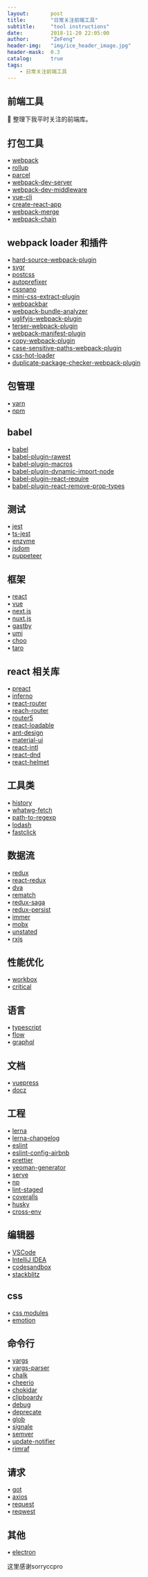 ```yaml
---
layout:       post
title:        "日常关注前端工具"
subtitle:     "tool instructions"
date:         2018-11-20 22:05:00
author:       "ZeFeng"
header-img:   "img/ice_header_image.jpg"
header-mask:  0.3
catalog:      true
tags:
    - 日常关注前端工具
---
```


## 前端工具
🎉 整理下我平时关注的前端库。

## 打包工具

• [webpack](https://github.com/webpack/webpack) <br />
• [rollup](https://github.com/rollup/rollup) <br />
• [parcel](https://github.com/parcel-bundler/parcel) <br />
• [webpack-dev-server](https://github.com/webpack/webpack-dev-server) <br />
• [webpack-dev-middleware](https://github.com/webpack/webpack-dev-middleware) <br />
• [vue-cli](https://github.com/vuejs/vue-cli) <br />
• [create-react-app](https://github.com/facebook/create-react-app) <br />
• [webpack-merge](https://github.com/survivejs/webpack-merge) <br />
• [webpack-chain](https://github.com/neutrinojs/webpack-chain) <br />

## webpack loader 和插件
• [hard-source-webpack-plugin](https://github.com/mzgoddard/hard-source-webpack-plugin) <br />
• [svgr](https://github.com/smooth-code/svgr) <br />
• [postcss](https://github.com/postcss/postcss) <br />
• [autoprefixer](https://github.com/postcss/autoprefixer) <br />
• [cssnano](https://github.com/cssnano/cssnano) <br />
• [mini-css-extract-plugin](https://github.com/webpack-contrib/mini-css-extract-plugin) <br />
• [webpackbar](https://github.com/nuxt/webpackbar) <br />
• [webpack-bundle-analyzer](https://github.com/webpack-contrib/webpack-bundle-analyzer) <br />
• [uglifyjs-webpack-plugin](https://github.com/webpack-contrib/uglifyjs-webpack-plugin) <br />
• [terser-webpack-plugin](https://github.com/webpack-contrib/terser-webpack-plugin) <br />
• [webpack-manifest-plugin](https://github.com/danethurber/webpack-manifest-plugin) <br />
• [copy-webpack-plugin](https://github.com/webpack-contrib/copy-webpack-plugin) <br />
• [case-sensitive-paths-webpack-plugin](https://github.com/Urthen/case-sensitive-paths-webpack-plugin) <br />
• [css-hot-loader](https://github.com/shepherdwind/css-hot-loader) <br />
• [duplicate-package-checker-webpack-plugin](https://github.com/darrenscerri/duplicate-package-checker-webpack-plugin) <br />

## 包管理
• [yarn](https://github.com/yarnpkg/yarn) <br />
• [npm](https://github.com/npm/cli) <br />

## babel
• [babel](https://github.com/babel/babel) <br />
• [babel-plugin-rawest](https://github.com/sokra/rawact) <br />
• [babel-plugin-macros](https://github.com/kentcdodds/babel-plugin-macros) <br />
• [babel-plugin-dynamic-import-node](https://github.com/airbnb/babel-plugin-dynamic-import-node) <br />
• [babel-plugin-react-require](https://github.com/vslinko/babel-plugin-react-require) <br />
• [babel-plugin-react-remove-prop-types](https://github.com/nkt/babel-plugin-react-remove-prop-types) <br />

## 测试
• [jest](https://github.com/facebook/jest) <br />
• [ts-jest](https://github.com/kulshekhar/ts-jest) <br />
• [enzyme](https://github.com/airbnb/enzyme) <br />
• [jsdom](https://github.com/jsdom/jsdom) <br />
• [puppeteer](https://github.com/GoogleChrome/puppeteer) <br />

## 框架
• [react](https://github.com/facebook/react) <br />
• [vue](https://github.com/vuejs/vue) <br />
• [next.js](https://github.com/zeit/next.js) <br />
• [nuxt.js](https://github.com/nuxt/nuxt.js) <br />
• [gastby](https://github.com/gatsbyjs/gatsby) <br />
• [umi](https://github.com/umijs/umi) <br />
• [choo](https://github.com/choojs/choo) <br />
• [taro](https://github.com/NervJS/taro) <br />

## react 相关库
• [preact](https://github.com/developit/preact) <br />
• [inferno](https://github.com/infernojs/inferno) <br />
• [react-router](https://github.com/ReactTraining/react-router) <br />
• [reach-router](https://github.com/reach/router) <br />
• [router5](https://github.com/router5/router5) <br />
• [react-loadable](https://github.com/jamiebuilds/react-loadable) <br />
• [ant-design](https://github.com/ant-design/ant-design) <br />
• [material-ui](https://github.com/mui-org/material-ui) <br />
• [react-intl](https://github.com/yahoo/react-intl) <br />
• [react-dnd](https://github.com/react-dnd/react-dnd) <br />
• [react-helmet](https://github.com/nfl/react-helmet) <br />

## 工具类
• [history](https://github.com/ReactTraining/history) <br />
• [whatwg-fetch](https://github.com/github/fetch) <br />
• [path-to-regexp](https://github.com/pillarjs/path-to-regexp) <br />
• [lodash](https://github.com/lodash/lodash) <br />
• [fastclick](https://github.com/ftlabs/fastclick) <br />

## 数据流
• [redux](https://github.com/reduxjs/redux) <br />
• [react-redux](https://github.com/reduxjs/react-redux) <br />
• [dva](https://github.com/dvajs/dva) <br />
• [rematch](https://github.com/rematch/rematch) <br />
• [redux-saga](https://github.com/redux-saga/redux-saga) <br />
• [redux-persist](https://github.com/rt2zz/redux-persist) <br />
• [immer](https://github.com/mweststrate/immer) <br />
• [mobx](https://github.com/mobxjs/mobx) <br />
• [unstated](https://github.com/jamiebuilds/unstated) <br />
• [rxjs](https://github.com/ReactiveX/rxjs) <br />

## 性能优化
• [workbox](https://github.com/GoogleChrome/workbox) <br />
• [critical](https://github.com/addyosmani/critical) <br />

## 语言
• [typescript](https://github.com/Microsoft/TypeScript) <br />
• [flow](https://github.com/facebook/flow) <br />
• [graphql](https://github.com/graphql/graphql-js) <br />

## 文档
• [vuepress](https://github.com/vuejs/vuepress) <br />
• [docz](https://github.com/pedronauck/docz) <br />

## 工程
• [lerna](https://github.com/lerna/lerna) <br />
• [lerna-changelog](https://github.com/lerna/lerna-changelog) <br />
• [eslint](https://github.com/eslint/eslint) <br />
• [eslint-config-airbnb](https://github.com/airbnb/javascript) <br />
• [prettier](https://github.com/prettier/prettier) <br />
• [yeoman-generator](https://github.com/yeoman/generator) <br />
• [serve](https://github.com/zeit/serve) <br />
• [np](https://github.com/sindresorhus/np) <br />
• [lint-staged](https://github.com/okonet/lint-staged) <br />
• [coveralls](https://github.com/marketplace/coveralls) <br />
• [husky](https://github.com/typicode/husky) <br />
• [cross-env](https://github.com/kentcdodds/cross-env) <br />

## 编辑器
• [VSCode](https://code.visualstudio.com/) <br />
• [IntelliJ IDEA](https://www.jetbrains.com/idea/) <br />
• [codesandbox](https://codesandbox.io/) <br />
• [stackblitz](https://stackblitz.com/) <br />

## css
• [css modules](https://github.com/css-modules/css-modules) <br />
• [emotion](https://github.com/emotion-js/emotion) <br />

## 命令行
• [yargs](https://github.com/yargs/yargs) <br />
• [yargs-parser](https://github.com/yargs/yargs-parser) <br />
• [chalk](https://github.com/chalk/chalk) <br />
• [cheerio](https://github.com/cheeriojs/cheerio) <br />
• [chokidar](https://github.com/paulmillr/chokidar) <br />
• [clipboardy](https://github.com/sindresorhus/clipboardy) <br />
• [debug](https://github.com/visionmedia/debug) <br />
• [deprecate](https://github.com/brianc/node-deprecate) <br />
• [glob](https://github.com/isaacs/node-glob) <br />
• [signale](https://github.com/klaussinani/signale) <br />
• [semver](https://github.com/npm/node-semver) <br />
• [update-notifier](https://github.com/yeoman/update-notifier) <br />
• [rimraf](https://github.com/isaacs/rimraf) <br />

## 请求
• [got](https://github.com/sindresorhus/got) <br />
• [axios](https://github.com/axios/axios) <br />
• [request](https://github.com/request/request) <br />
• [reqwest](https://github.com/ded/reqwest) <br />

## 其他
• [electron](https://github.com/electron/electron) <br />

这里感谢sorryccpro

































































